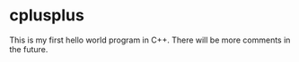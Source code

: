 # cplusplus

This is my first hello world program in C++.
There will be more comments in the future.
